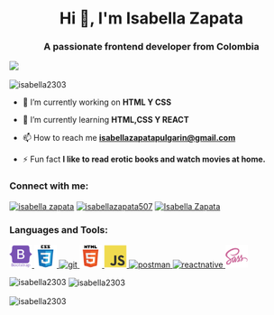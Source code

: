 
<h1 align="center">Hi 👋, I'm Isabella Zapata</h1>
<h3 align="center">A passionate frontend developer from Colombia</h3>
<img src="https://c.tenor.com/y2JXkY1pXkwAAAAM/cat-computer.gif" width="50%" style="align:center">
<p align="left"> <img src="https://komarev.com/ghpvc/?username=isabella2303&label=Profile%20views&color=0e75b6&style=flat" alt="isabella2303" /> </p>

- 🔭 I’m currently working on **HTML Y CSS**

- 🌱 I’m currently learning **HTML,CSS Y REACT**

- 📫 How to reach me **isabellazapatapulgarin@gmail.com**

- ⚡ Fun fact **I like to read erotic books and watch movies at home.**

<h3 align="left">Connect with me:</h3>
<p align="left">
<a href="https://fb.com/isabella zapata" target="blank"><img align="center" src="https://raw.githubusercontent.com/rahuldkjain/github-profile-readme-generator/master/src/images/icons/Social/facebook.svg" alt="isabella zapata" height="30" width="40" /></a>
<a href="https://instagram.com/isabellazapata507" target="blank"><img align="center" src="https://raw.githubusercontent.com/rahuldkjain/github-profile-readme-generator/master/src/images/icons/Social/instagram.svg" alt="isabellazapata507" height="30" width="40" /></a>
<a href="https://discord.gg/Isabella Zapata" target="blank"><img align="center" src="https://raw.githubusercontent.com/rahuldkjain/github-profile-readme-generator/master/src/images/icons/Social/discord.svg" alt="Isabella Zapata" height="30" width="40" /></a>
</p>

<h3 align="left">Languages and Tools:</h3>
<p align="left"> <a href="https://getbootstrap.com" target="_blank" rel="noreferrer"> <img src="https://raw.githubusercontent.com/devicons/devicon/master/icons/bootstrap/bootstrap-plain-wordmark.svg" alt="bootstrap" width="40" height="40"/> </a> <a href="https://www.w3schools.com/css/" target="_blank" rel="noreferrer"> <img src="https://raw.githubusercontent.com/devicons/devicon/master/icons/css3/css3-original-wordmark.svg" alt="css3" width="40" height="40"/> </a> <a href="https://git-scm.com/" target="_blank" rel="noreferrer"> <img src="https://www.vectorlogo.zone/logos/git-scm/git-scm-icon.svg" alt="git" width="40" height="40"/> </a> <a href="https://www.w3.org/html/" target="_blank" rel="noreferrer"> <img src="https://raw.githubusercontent.com/devicons/devicon/master/icons/html5/html5-original-wordmark.svg" alt="html5" width="40" height="40"/> </a> <a href="https://developer.mozilla.org/en-US/docs/Web/JavaScript" target="_blank" rel="noreferrer"> <img src="https://raw.githubusercontent.com/devicons/devicon/master/icons/javascript/javascript-original.svg" alt="javascript" width="40" height="40"/> </a> <a href="https://postman.com" target="_blank" rel="noreferrer"> <img src="https://www.vectorlogo.zone/logos/getpostman/getpostman-icon.svg" alt="postman" width="40" height="40"/> </a> <a href="https://reactnative.dev/" target="_blank" rel="noreferrer"> <img src="https://reactnative.dev/img/header_logo.svg" alt="reactnative" width="40" height="40"/> </a> <a href="https://sass-lang.com" target="_blank" rel="noreferrer"> <img src="https://raw.githubusercontent.com/devicons/devicon/master/icons/sass/sass-original.svg" alt="sass" width="40" height="40"/> </a> </p>

<p><img align="left" src="https://github-readme-stats.vercel.app/api/top-langs?username=isabella2303&show_icons=true&locale=en&layout=compact" alt="isabella2303" /></p>

<p>&nbsp;<img align="center" src="https://github-readme-stats.vercel.app/api?username=isabella2303&show_icons=true&locale=en" alt="isabella2303" /></p>

<p><img align="center" src="https://github-readme-streak-stats.herokuapp.com/?user=isabella2303&" alt="isabella2303" /></p>
